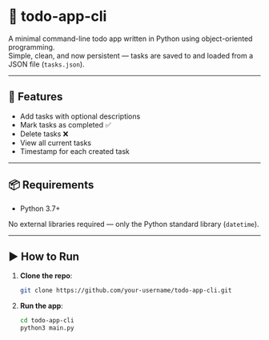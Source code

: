 # 📝 todo-app-cli

A minimal command-line todo app written in Python using object-oriented programming.  
Simple, clean, and now persistent — tasks are saved to and loaded from a JSON file (`tasks.json`).

---

## 🚀 Features

- Add tasks with optional descriptions
- Mark tasks as completed ✅
- Delete tasks ❌
- View all current tasks
- Timestamp for each created task

---

## 📦 Requirements

- Python 3.7+

No external libraries required — only the Python standard library (`datetime`).

---

## ▶️ How to Run

1. **Clone the repo**:
   ```bash
   git clone https://github.com/your-username/todo-app-cli.git

2. **Run the app**:
   ```bash
   cd todo-app-cli
   python3 main.py